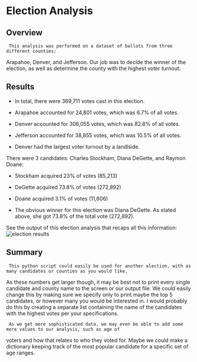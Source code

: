 # Election Analysis

## Overview
     This analysis was performed on a dataset of ballots from three different counties:
Arapahoe, Denver, and Jefferson. 
Our job was to decide the winner of the election, as well as determine the county
with the highest voter turnout.

## Results

* In total, there were 369,711 votes cast in this election. 

* Arapahoe accounted for 24,801 votes, which was 6.7% of all votes.
* Denver accounted for 306,055 votes, which was 82.8% of all votes.
* Jefferson accounted for 38,855 votes, which was 10.5% of all votes.

* Denver had the largest voter turnout by a landlside. 

There were 3 candidates: Charles Stockham, Diana DeGette, and Raymon Doane:
* Stockham acquired 23% of votes (85,213)
* DeGette acquired 73.8% of votes (272,892)
* Doane acquired 3.1% of votes (11,606)

* The obvious winner for this election was Diana DeGette. As stated above, she got
73.8% of the total vote (272,892).

See the output of this election analysis that recaps all this information:
![election results](https://github.com/KW0114/election-analysis/blob/68e3ac155e204d95ad0e2bcd59020a86fcadbfed/Resources/Election%20Results%20Snapshot.png)

## Summary
     This python script could easily be used for another election, with as many candidates or counties as you would like. 
As these numbers get larger though, it may be best not to print every single candidate and county name to 
the screen or our output file. We could easily change this by making sure we specify only to print maybe
the top 5 candidates, or however many you would be interested in. I would probably do this by creating a separate
list containing the name of the candidates with the highest votes per your specifications. 

     As we get more sophisticated data, we may even be able to add some more values to our analysis, such as age of
voters and how that relates to who they voted for. Maybe we could make a dictionary keeping track of the most popular
candidate for a specific set of age ranges. 
